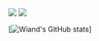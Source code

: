 <img src="https://res.cloudinary.com/wiand1515/image/upload/v1627365411/banner-github1_nrkk4s.png"/>
<img src="https://res.cloudinary.com/wiand1515/image/upload/v1627363201/skill-github_t6qza0.png"/>

[![Wiand's GitHub stats](https://github-readme-stats.vercel.app/api?username=Wiand1515)]

